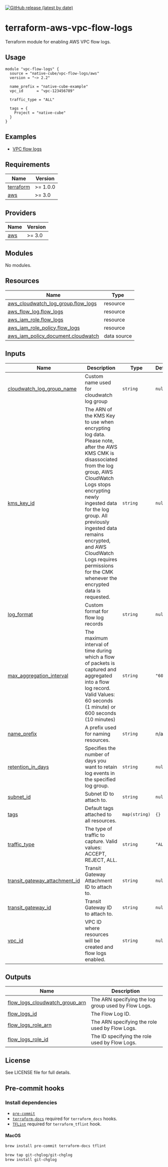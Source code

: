 [![GitHub release (latest by date)](https://img.shields.io/github/v/release/native-cube/terraform-aws-vpc-flow-logs)](https://github.com/native-cube/terraform-aws-vpc-flow-logs/releases/latest)

# terraform-aws-vpc-flow-logs
Terraform module for enabling AWS VPC flow logs.

## Usage

```hcl
module "vpc-flow-logs" {
  source = "native-cube/vpc-flow-logs/aws"
  version = "~> 2.2"

  name_prefix = "native-cube-example"
  vpc_id      = "vpc-123456789"

  traffic_type = "ALL"

  tags = {
    Project = "native-cube"
  }
}
```

## Examples

* [VPC flow logs](https://github.com/native-cube/terraform-aws-vpc-flow-logs/tree/main/examples/core)

<!-- BEGIN_TF_DOCS -->
## Requirements

| Name | Version |
|------|---------|
| <a name="requirement_terraform"></a> [terraform](#requirement\_terraform) | >= 1.0.0 |
| <a name="requirement_aws"></a> [aws](#requirement\_aws) | >= 3.0 |

## Providers

| Name | Version |
|------|---------|
| <a name="provider_aws"></a> [aws](#provider\_aws) | >= 3.0 |

## Modules

No modules.

## Resources

| Name | Type |
|------|------|
| [aws_cloudwatch_log_group.flow_logs](https://registry.terraform.io/providers/hashicorp/aws/latest/docs/resources/cloudwatch_log_group) | resource |
| [aws_flow_log.flow_logs](https://registry.terraform.io/providers/hashicorp/aws/latest/docs/resources/flow_log) | resource |
| [aws_iam_role.flow_logs](https://registry.terraform.io/providers/hashicorp/aws/latest/docs/resources/iam_role) | resource |
| [aws_iam_role_policy.flow_logs](https://registry.terraform.io/providers/hashicorp/aws/latest/docs/resources/iam_role_policy) | resource |
| [aws_iam_policy_document.cloudwatch](https://registry.terraform.io/providers/hashicorp/aws/latest/docs/data-sources/iam_policy_document) | data source |

## Inputs

| Name | Description | Type | Default | Required |
|------|-------------|------|---------|:--------:|
| <a name="input_cloudwatch_log_group_name"></a> [cloudwatch\_log\_group\_name](#input\_cloudwatch\_log\_group\_name) | Custom name used for cloudwatch log group | `string` | `null` | no |
| <a name="input_kms_key_id"></a> [kms\_key\_id](#input\_kms\_key\_id) | The ARN of the KMS Key to use when encrypting log data. Please note, after the AWS KMS CMK is disassociated from the log group, AWS CloudWatch Logs stops encrypting newly ingested data for the log group. All previously ingested data remains encrypted, and AWS CloudWatch Logs requires permissions for the CMK whenever the encrypted data is requested. | `string` | `null` | no |
| <a name="input_log_format"></a> [log\_format](#input\_log\_format) | Custom format for flow log records | `string` | `null` | no |
| <a name="input_max_aggregation_interval"></a> [max\_aggregation\_interval](#input\_max\_aggregation\_interval) | The maximum interval of time during which a flow of packets is captured and aggregated into a flow log record. Valid Values: 60 seconds (1 minute) or 600 seconds (10 minutes) | `string` | `"600"` | no |
| <a name="input_name_prefix"></a> [name\_prefix](#input\_name\_prefix) | A prefix used for naming resources. | `string` | n/a | yes |
| <a name="input_retention_in_days"></a> [retention\_in\_days](#input\_retention\_in\_days) | Specifies the number of days you want to retain log events in the specified log group. | `string` | `null` | no |
| <a name="input_subnet_id"></a> [subnet\_id](#input\_subnet\_id) | Subnet ID to attach to. | `string` | `null` | no |
| <a name="input_tags"></a> [tags](#input\_tags) | Default tags attached to all resources. | `map(string)` | `{}` | no |
| <a name="input_traffic_type"></a> [traffic\_type](#input\_traffic\_type) | The type of traffic to capture. Valid values: ACCEPT, REJECT, ALL. | `string` | `"ALL"` | no |
| <a name="input_transit_gateway_attachment_id"></a> [transit\_gateway\_attachment\_id](#input\_transit\_gateway\_attachment\_id) | Transit Gateway Attachment ID to attach to. | `string` | `null` | no |
| <a name="input_transit_gateway_id"></a> [transit\_gateway\_id](#input\_transit\_gateway\_id) | Transit Gateway ID to attach to. | `string` | `null` | no |
| <a name="input_vpc_id"></a> [vpc\_id](#input\_vpc\_id) | VPC ID where resources will be created and flow logs enabled. | `string` | `null` | no |

## Outputs

| Name | Description |
|------|-------------|
| <a name="output_flow_logs_cloudwatch_group_arn"></a> [flow\_logs\_cloudwatch\_group\_arn](#output\_flow\_logs\_cloudwatch\_group\_arn) | The ARN specifying the log group used by Flow Logs. |
| <a name="output_flow_logs_id"></a> [flow\_logs\_id](#output\_flow\_logs\_id) | The Flow Log ID. |
| <a name="output_flow_logs_role_arn"></a> [flow\_logs\_role\_arn](#output\_flow\_logs\_role\_arn) | The ARN specifying the role used by Flow Logs. |
| <a name="output_flow_logs_role_id"></a> [flow\_logs\_role\_id](#output\_flow\_logs\_role\_id) | The ID specifying the role used by Flow Logs. |
<!-- END_TF_DOCS -->

## License

See LICENSE file for full details.

## Pre-commit hooks

### Install dependencies

* [`pre-commit`](https://pre-commit.com/#install)
* [`terraform-docs`](https://github.com/segmentio/terraform-docs) required for `terraform_docs` hooks.
* [`TFLint`](https://github.com/terraform-linters/tflint) required for `terraform_tflint` hook.

#### MacOS

```bash
brew install pre-commit terraform-docs tflint

brew tap git-chglog/git-chglog
brew install git-chglog
```
